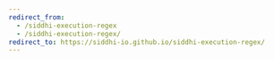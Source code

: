 ```yaml
---
redirect_from:
  - /siddhi-execution-regex
  - /siddhi-execution-regex/
redirect_to: https://siddhi-io.github.io/siddhi-execution-regex/
---
```

